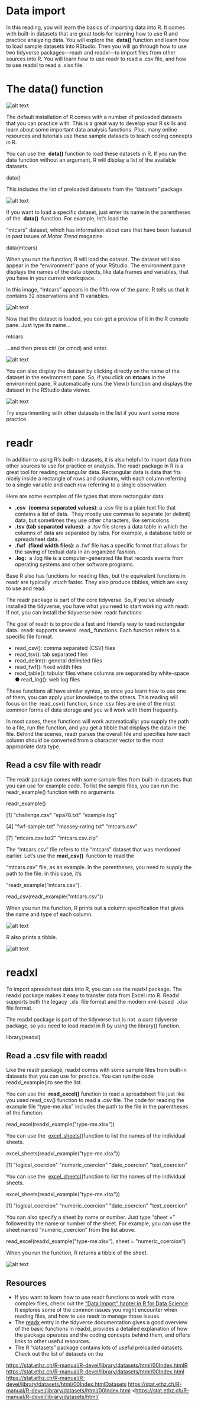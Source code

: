 # Data import

In this reading, you will learn the basics of importing data into R. ​ It comes with built-in datasets that are great tools for learning how to use R and practice analyzing data. You will explore the ​ **data() ​** function and learn how to load sample datasets into RStudio. Then you will go through how to use two tidyverse packages—readr and readxl—to import files from other sources into R. You will learn how to use readr to read a .csv file, and how to use readxl to read a .xlsx file.

# The data() function

![alt text](https://github.com/paulohl/Data_Analysis_R_Programming/blob/main/img/Screen-Shot-15.png)

The default installation of R comes with a number of preloaded datasets that you can practice with. This is a great way to develop your R skills and learn about some important data analysis functions. Plus, many online resources and tutorials use these sample datasets to teach coding concepts in R.

You can use the ​ **data()​** function to load these datasets in R. If you run the data function without an argument, R will display a list of the available datasets.

data()

This includes the list of preloaded datasets from the “datasets” package.

![alt text](https://github.com/paulohl/Data_Analysis_R_Programming/blob/main/img/Screen-Shot-16.png)

If you want to load a specific dataset, just enter its name in the parentheses of the ​ **data() ​** function. For example, let’s load the

“mtcars” dataset, which has information about cars that have been featured in past issues of ​*Motor* *Trend* *​* magazine.

data(mtcars)

When you run the function, R will load the dataset. The dataset will also appear in the “environment” pane of your RStudio. The environment pane displays the names of the data objects, like data frames and variables, that you have in your current workspace.

In this image, “mtcars” appears in the fifth row of the pane. R tells us that it contains 32 observations and 11 variables.

![alt text](https://github.com/paulohl/Data_Analysis_R_Programming/blob/main/img/Screen-Shot-17.png)

Now that the dataset is loaded, you can get a preview of it in the R console pane. Just type its name...

mtcars

...and then press ctrl (or cmnd) and enter.    

![alt text](https://github.com/paulohl/Data_Analysis_R_Programming/blob/main/img/Screen-Shot-18.png)


You can also display the dataset by clicking directly on the name of the dataset in the environment pane. So, if you click on **mtcars** in the environment pane, R automatically runs the View() function and displays the dataset in the RStudio data viewer.

![alt text](https://github.com/paulohl/Data_Analysis_R_Programming/blob/main/img/Screen-Shot-19.png)

Try experimenting with other datasets in the list if you want some more practice.

# readr

In addition to using R’s built-in datasets, it is also helpful to import data from other sources to use for practice or analysis. The readr package in R is a great tool for reading rectangular data. Rectangular data is data that fits nicely inside a rectangle of rows and columns, with each column referring to a single variable and each row referring to a single observation.

Here are some examples of file types that store rectangular data:

-   **.csv​** ​ **(comma** **separated** **values)​**: a .csv file is a plain text file that contains a list of data. ​ They mostly use commas to separate (or delimit) data, but sometimes they use other characters, like semicolons.
-   **.tsv** **(tab** **separated** **values)​**: ​ a ​.tsv file ​ stores a data table in which the columns of data are separated by tabs. For example, a database table or spreadsheet data.
-   **.fwf​** ​ **(fixed** **width** **files)**:**​** a .fwf file has a specific format that allows for the saving of textual data in an organized fashion.
-   **.log:** **​** a .log file is a computer-generated file that records events from operating systems and other software programs.

Base R also has functions for reading files, but the equivalent functions in readr are typically ​ *much​* faster. They also produce tibbles, which are easy to use and read.

The readr package is part of the core tidyverse. So, if you’ve already installed the tidyverse, you have what you need to start working with readr. If not, you can install the tidyverse now. readr functions

The goal of readr is to provide a fast and friendly way to read rectangular data. ​ readr supports several ​ read_​ functions. Each function refers to a specific file format.

-   read_csv()​: comma​ separated (CSV) files
-   read_tsv()​: tab​ separated files
-   read_delim()​: general​ delimited files
-   read_fwf()​: fixed​ width files
-   read_table()​: tabular​ files where columns are separated by white-space ● read_log()​: web​ log files

These functions all have similar syntax, so once you learn how to use one of them, you can apply your knowledge to the others. This reading will focus on the ​ read_csv()​ function, since .csv files are one of the most common forms of data storage and you will work with them frequently.

In most cases, these functions will work automatically: you supply the path to a file, run the function, and you get a tibble that displays the data in the file. Behind the scenes, readr parses the overall file and specifies how each column should be converted from a character vector to the most appropriate data type.

## Read a csv file with readr

The readr package comes with some sample files from built-in datasets that you can use for example code. To list the sample files, you can run the readr_example() function with no arguments.

readr_example()​

[1] "challenge.csv" "epa78.txt" "example.log"

[4] "fwf-sample.txt" "massey-rating.txt" "mtcars.csv"

[7] "mtcars.csv.bz2" "mtcars.csv.zip"

The “mtcars.csv” file refers to the “mtcars” dataset that was mentioned earlier. Let’s use the​ **read_csv() ​** function to read the

“mtcars.csv” file, as an example. In the parentheses, you need to supply the path to the file. In this case, it’s

“readr_example(“mtcars.csv”).

read_csv(readr_example("mtcars.csv"))

When you run the function, R prints out a column specification that gives the name and type of each column.

![alt text](https://github.com/paulohl/Data_Analysis_R_Programming/blob/main/img/Screen-Shot-20.png)

R also prints a tibble.

![alt text](https://github.com/paulohl/Data_Analysis_R_Programming/blob/main/img/Screen-Shot-21.png)

# readxl

To import spreadsheet data into R, you can use the readxl package. ​ The readxl package makes it easy to transfer data from Excel into R. Readxl supports both the legacy ​ .xls ​ file format and the modern xml-based ​ .xlsx​ file format.

The readxl package is part of the tidyverse but is not ​ a *core​* tidyverse package, so you need to load readxl in R by using the library() function.

library(readxl)

## Read a .csv file with readxl

Like the readr package, readxl comes with some sample files from built-in datasets that you can use for practice. You can run the code ​ readxl_example()to​ see the list.

You can use the ​ **read_excel()​** function to read a spreadsheet file just like you used read_csv() function to read a .csv file. The code for reading the example file “type-me.xlsx” includes the path to the file in the parentheses of the function.

read_excel(readxl_example("type-me.xlsx"))

You can use the ​ [excel_sheets()](https://readxl.tidyverse.org/reference/excel_sheets.html)​ function to list the names of the individual sheets.

​excel_sheets(readxl_example("type-me.xlsx"))

[1] "logical_coercion" "numeric_coercion" "date_coercion" "text_coercion"

You can use the ​ [excel_sheets()](https://readxl.tidyverse.org/reference/excel_sheets.html)​ function to list the names of the individual sheets.

​excel_sheets(readxl_example("type-me.xlsx"))

[1] "logical_coercion" "numeric_coercion" "date_coercion" "text_coercion"

You can also specify a sheet by name or number. Just type “sheet =” followed by the name or number of the sheet. For example, you can use the sheet named “numeric_coercion” from the list above.

read_excel(readxl_example("type-me.xlsx"), sheet = "numeric_coercion")

When you run the function, R returns a tibble of the sheet.

![alt text](https://github.com/paulohl/Data_Analysis_R_Programming/blob/main/img/Screen-Shot-21.png)

## Resources

-   If you want to learn how to use readr functions to work with more complex files, check out the ​[“Data Import” hapter in R for Data Science](https://r4ds.had.co.nz/data-import.html)​. It explores some of the common issues you might encounter when reading files, and how to use readr to manage those issues.
-   The [readx](https://readxl.tidyverse.org/)​ entry in the tidyverse documentation gives a good overview of the basic functions in readxl, provides a detailed explanation of how the package operates and the coding concepts behind them, and offers links to other useful resources.
-   The R “datasets” package contains lots of useful preloaded datasets.​ Check out the list of datasets on the ​


<https://stat.ethz.ch/R-manual/R-devel/library/datasets/html/00Index.html>[R](https://stat.ethz.ch/R-manual/R-devel/library/datasets/html/00Index.html) <https://stat.ethz.ch/R-manual/R-devel/library/datasets/html/00Index.html> <https://stat.ethz.ch/R-manual/R-devel/library/datasets/html/00Index.html>[Datasets](https://stat.ethz.ch/R-manual/R-devel/library/datasets/html/00Index.html) <https://stat.ethz.ch/R-manual/R-devel/library/datasets/html/00Index.html> <https://stat.ethz.ch/R-manual/R-devel/library/datasets/html/
